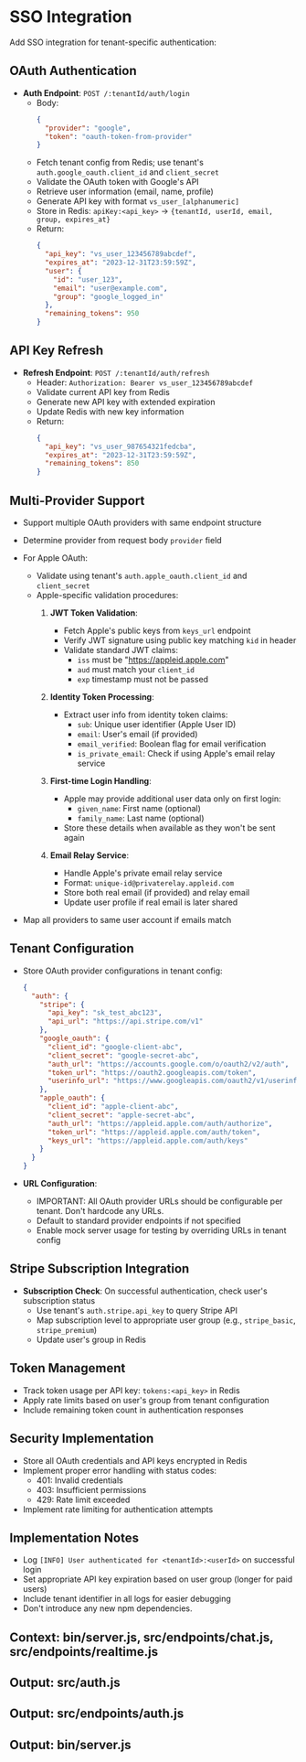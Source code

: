 # SSO Integration
Add SSO integration for tenant-specific authentication:

## OAuth Authentication
- **Auth Endpoint**: `POST /:tenantId/auth/login`
  - Body: 
    ```json
    {
      "provider": "google",
      "token": "oauth-token-from-provider"
    }
    ```
  - Fetch tenant config from Redis; use tenant's `auth.google_oauth.client_id` and `client_secret`
  - Validate the OAuth token with Google's API
  - Retrieve user information (email, name, profile)
  - Generate API key with format `vs_user_[alphanumeric]`
  - Store in Redis: `apiKey:<api_key>` → `{tenantId, userId, email, group, expires_at}`
  - Return:
    ```json
    {
      "api_key": "vs_user_123456789abcdef",
      "expires_at": "2023-12-31T23:59:59Z", 
      "user": {
        "id": "user_123",
        "email": "user@example.com",
        "group": "google_logged_in"
      },
      "remaining_tokens": 950
    }
    ```

## API Key Refresh
- **Refresh Endpoint**: `POST /:tenantId/auth/refresh`
  - Header: `Authorization: Bearer vs_user_123456789abcdef`
  - Validate current API key from Redis
  - Generate new API key with extended expiration
  - Update Redis with new key information
  - Return:
    ```json
    {
      "api_key": "vs_user_987654321fedcba",
      "expires_at": "2023-12-31T23:59:59Z",
      "remaining_tokens": 850
    }
    ```

## Multi-Provider Support
- Support multiple OAuth providers with same endpoint structure
- Determine provider from request body `provider` field
- For Apple OAuth:
  - Validate using tenant's `auth.apple_oauth.client_id` and `client_secret`
  - Apple-specific validation procedures:
    1. **JWT Token Validation**:
       - Fetch Apple's public keys from `keys_url` endpoint
       - Verify JWT signature using public key matching `kid` in header
       - Validate standard JWT claims:
         - `iss` must be "https://appleid.apple.com"
         - `aud` must match your `client_id`
         - `exp` timestamp must not be passed
    
    2. **Identity Token Processing**:
       - Extract user info from identity token claims:
         - `sub`: Unique user identifier (Apple User ID)
         - `email`: User's email (if provided)
         - `email_verified`: Boolean flag for email verification
         - `is_private_email`: Check if using Apple's email relay service
    
    3. **First-time Login Handling**:
       - Apple may provide additional user data only on first login:
         - `given_name`: First name (optional)
         - `family_name`: Last name (optional)
       - Store these details when available as they won't be sent again
    
    4. **Email Relay Service**:
       - Handle Apple's private email relay service
       - Format: `unique-id@privaterelay.appleid.com`
       - Store both real email (if provided) and relay email
       - Update user profile if real email is later shared

- Map all providers to same user account if emails match

## Tenant Configuration
- Store OAuth provider configurations in tenant config:
  ```json
  {
    "auth": {
      "stripe": {
        "api_key": "sk_test_abc123",
        "api_url": "https://api.stripe.com/v1"
      },
      "google_oauth": {
        "client_id": "google-client-abc",
        "client_secret": "google-secret-abc",
        "auth_url": "https://accounts.google.com/o/oauth2/v2/auth",
        "token_url": "https://oauth2.googleapis.com/token",
        "userinfo_url": "https://www.googleapis.com/oauth2/v1/userinfo"
      },
      "apple_oauth": {
        "client_id": "apple-client-abc",
        "client_secret": "apple-secret-abc",
        "auth_url": "https://appleid.apple.com/auth/authorize",
        "token_url": "https://appleid.apple.com/auth/token",
        "keys_url": "https://appleid.apple.com/auth/keys"
      }
    }
  }
  ```

- **URL Configuration**:
  - IMPORTANT: All OAuth provider URLs should be configurable per tenant. Don't hardcode any URLs.
  - Default to standard provider endpoints if not specified
  - Enable mock server usage for testing by overriding URLs in tenant config

## Stripe Subscription Integration
- **Subscription Check**: On successful authentication, check user's subscription status
  - Use tenant's `auth.stripe.api_key` to query Stripe API
  - Map subscription level to appropriate user group (e.g., `stripe_basic`, `stripe_premium`)
  - Update user's group in Redis

## Token Management
- Track token usage per API key: `tokens:<api_key>` in Redis
- Apply rate limits based on user's group from tenant configuration
- Include remaining token count in authentication responses

## Security Implementation
- Store all OAuth credentials and API keys encrypted in Redis
- Implement proper error handling with status codes:
  - 401: Invalid credentials
  - 403: Insufficient permissions 
  - 429: Rate limit exceeded
- Implement rate limiting for authentication attempts

## Implementation Notes
- Log `[INFO] User authenticated for <tenantId>:<userId>` on successful login
- Set appropriate API key expiration based on user group (longer for paid users)
- Include tenant identifier in all logs for easier debugging
- Don't introduce any new npm dependencies.

## Context: bin/server.js, src/endpoints/chat.js, src/endpoints/realtime.js
## Output: src/auth.js
## Output: src/endpoints/auth.js
## Output: bin/server.js